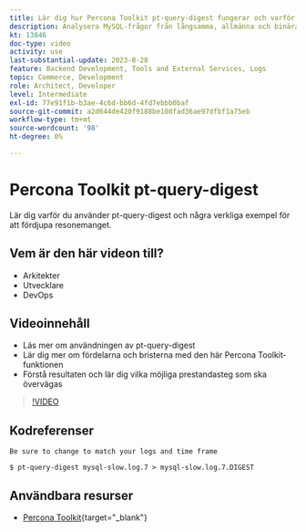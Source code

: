 ```yaml
---
title: Lär dig hur Percona Toolkit pt-query-digest fungerar och varför det används
description: Analysera MySQL-frågor från långsamma, allmänna och binära loggfiler. Den kan också analysera frågor från "SHOW PROCESSLIST" och MySQL-protokolldata från tcpdump.
kt: 13846
doc-type: video
activity: use
last-substantial-update: 2023-8-28
feature: Backend Development, Tools and External Services, Logs
topic: Commerce, Development
role: Architect, Developer
level: Intermediate
exl-id: 77e91f1b-b3ae-4c6d-bb6d-4fd7ebbb0baf
source-git-commit: a2d644de420f9188be108fad36ae97dfbf1a75eb
workflow-type: tm+mt
source-wordcount: '98'
ht-degree: 0%

---
```


# Percona Toolkit pt-query-digest

Lär dig varför du använder pt-query-digest och några verkliga exempel för att fördjupa resonemanget.

## Vem är den här videon till?

- Arkitekter
- Utvecklare
- DevOps

## Videoinnehåll

- Läs mer om användningen av pt-query-digest
- Lär dig mer om fördelarna och bristerna med den här Percona Toolkit-funktionen
- Förstå resultaten och lär dig vilka möjliga prestandasteg som ska övervägas

>[!VIDEO](https://video.tv.adobe.com/v/3452296?learn=on&captions=swe)

## Kodreferenser

```MYSQL
Be sure to change to match your logs and time frame

$ pt-query-digest mysql-slow.log.7 > mysql-slow.log.7.DIGEST
```

## Användbara resurser

- [Percona Toolkit](https://docs.percona.com/percona-toolkit/pt-query-digest.html){target="_blank"}
